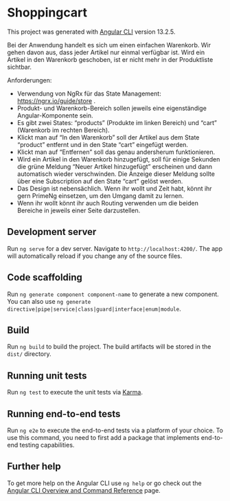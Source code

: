 # Shoppingcart

This project was generated with [Angular CLI](https://github.com/angular/angular-cli) version 13.2.5.

Bei der Anwendung handelt es sich um einen einfachen Warenkorb. Wir gehen davon aus, dass jeder Artikel nur einmal verfügbar ist. Wird ein Artikel in den Warenkorb geschoben, ist er nicht mehr in der Produktliste sichtbar.

Anforderungen:
- Verwendung von NgRx für das State Management: https://ngrx.io/guide/store .
- Produkt- und Warenkorb-Bereich sollen jeweils eine eigenständige Angular-Komponente sein.
- Es gibt zwei States: “products” (Produkte im linken Bereich) und “cart” (Warenkorb im rechten Bereich).
- Klickt man auf “In den Warenkorb” soll der Artikel aus dem State “product” entfernt und in den State “cart” eingefügt werden.
- Klickt man auf “Entfernen” soll das genau andersherum funktionieren.
- Wird ein Artikel in den Warenkorb hinzugefügt, soll für einige Sekunden die grüne Meldung “Neuer Artikel hinzugefügt” erscheinen und dann automatisch wieder verschwinden. Die Anzeige dieser Meldung sollte über eine Subscription auf den State “cart” gelöst werden.
- Das Design ist nebensächlich. Wenn ihr wollt und Zeit habt, könnt ihr gern PrimeNg einsetzen, um den Umgang damit zu lernen.
- Wenn ihr wollt könnt ihr auch Routing verwenden um die beiden Bereiche in jeweils einer Seite darzustellen.

## Development server

Run `ng serve` for a dev server. Navigate to `http://localhost:4200/`. The app will automatically reload if you change any of the source files.

## Code scaffolding

Run `ng generate component component-name` to generate a new component. You can also use `ng generate directive|pipe|service|class|guard|interface|enum|module`.

## Build

Run `ng build` to build the project. The build artifacts will be stored in the `dist/` directory.

## Running unit tests

Run `ng test` to execute the unit tests via [Karma](https://karma-runner.github.io).

## Running end-to-end tests

Run `ng e2e` to execute the end-to-end tests via a platform of your choice. To use this command, you need to first add a package that implements end-to-end testing capabilities.

## Further help

To get more help on the Angular CLI use `ng help` or go check out the [Angular CLI Overview and Command Reference](https://angular.io/cli) page.
